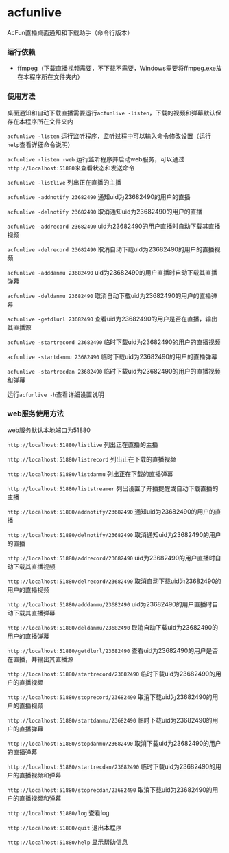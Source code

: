 # acfunlive
AcFun直播桌面通知和下载助手（命令行版本）

### 运行依赖
- ffmpeg（下载直播视频需要，不下载不需要，Windows需要将ffmpeg.exe放在本程序所在文件夹内）

### 使用方法
桌面通知和自动下载直播需要运行`acfunlive -listen`，下载的视频和弹幕默认保存在本程序所在文件夹内

`acfunlive -listen` 运行监听程序，监听过程中可以输入命令修改设置（运行`help`查看详细命令说明）

`acfunlive -listen -web` 运行监听程序并启动web服务，可以通过`http://localhost:51880`来查看状态和发送命令

`acfunlive -listlive` 列出正在直播的主播

`acfunlive -addnotify 23682490` 通知uid为23682490的用户的直播

`acfunlive -delnotify 23682490` 取消通知uid为23682490的用户的直播

`acfunlive -addrecord 23682490` uid为23682490的用户直播时自动下载其直播视频

`acfunlive -delrecord 23682490` 取消自动下载uid为23682490的用户的直播视频

`acfunlive -adddanmu 23682490` uid为23682490的用户直播时自动下载其直播弹幕

`acfunlive -deldanmu 23682490` 取消自动下载uid为23682490的用户的直播弹幕

`acfunlive -getdlurl 23682490` 查看uid为23682490的用户是否在直播，输出其直播源

`acfunlive -startrecord 23682490` 临时下载uid为23682490的用户的直播视频

`acfunlive -startdanmu 23682490` 临时下载uid为23682490的用户的直播弹幕

`acfunlive -startrecdan 23682490` 临时下载uid为23682490的用户的直播视频和弹幕

运行`acfunlive -h`查看详细设置说明

### web服务使用方法
web服务默认本地端口为51880

`http://localhost:51880/listlive` 列出正在直播的主播

`http://localhost:51880/listrecord` 列出正在下载的直播视频

`http://localhost:51880/listdanmu` 列出正在下载的直播弹幕

`http://localhost:51880/liststreamer` 列出设置了开播提醒或自动下载直播的主播

`http://localhost:51880/addnotify/23682490` 通知uid为23682490的用户的直播

`http://localhost:51880/delnotify/23682490` 取消通知uid为23682490的用户的直播

`http://localhost:51880/addrecord/23682490` uid为23682490的用户直播时自动下载其直播视频

`http://localhost:51880/delrecord/23682490` 取消自动下载uid为23682490的用户的直播视频

`http://localhost:51880/adddanmu/23682490` uid为23682490的用户直播时自动下载其直播弹幕

`http://localhost:51880/deldanmu/23682490` 取消自动下载uid为23682490的用户的直播弹幕

`http://localhost:51880/getdlurl/23682490` 查看uid为23682490的用户是否在直播，并输出其直播源

`http://localhost:51880/startrecord/23682490` 临时下载uid为23682490的用户的直播视频

`http://localhost:51880/stoprecord/23682490` 取消下载uid为23682490的用户的直播视频

`http://localhost:51880/startdanmu/23682490` 临时下载uid为23682490的用户的直播弹幕

`http://localhost:51880/stopdanmu/23682490` 取消下载uid为23682490的用户的直播弹幕

`http://localhost:51880/startrecdan/23682490` 临时下载uid为23682490的用户的直播视频和弹幕

`http://localhost:51880/stoprecdan/23682490` 取消下载uid为23682490的用户的直播视频和弹幕

`http://localhost:51880/log` 查看log

`http://localhost:51880/quit` 退出本程序

`http://localhost:51880/help` 显示帮助信息

